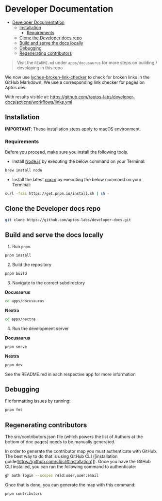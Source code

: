 # Developer Documentation

- [Developer Documentation](#developer-documentation)
  - [Installation](#installation)
    - [Requirements](#requirements)
  - [Clone the Developer docs repo](#clone-the-developer-docs-repo)
  - [Build and serve the docs locally](#build-and-serve-the-docs-locally)
  - [Debugging](#debugging)
  - [Regenerating contributors](#regenerating-contributors)

> Visit the `README.md` under `apps/docusaurus` for more steps on building / developing in this repo

We now use [lychee-broken-link-checker](https://github.com/marketplace/actions/lychee-broken-link-checker) to check for broken links in the GitHub Markdown. We use a corresponding link checker for pages on Aptos.dev.

With results visible at:
https://github.com//aptos-labs/developer-docs/actions/workflows/links.yml

## Installation

**IMPORTANT**: These installation steps apply to macOS environment.

### Requirements

Before you proceed, make sure you install the following tools.

- Install [Node.js](https://nodejs.org/en/download/) by executing the below command on your Terminal:

```sh
brew install node
```

- Install the latest [pnpm](https://pnpm.io/installation) by executing the below command on your Terminal:

```sh
curl -fsSL https://get.pnpm.io/install.sh | sh -
```

## Clone the Developer docs repo

```sh
git clone https://github.com/aptos-labs/developer-docs.git
```

## Build and serve the docs locally

1. Run `pnpm`.

```sh
pnpm install
```

2. Build the repository

```sh
pnpm build
```

3. Navigate to the correct subdirectory

**Docusaurus**
```sh
cd apps/docusaurus
```

**Nextra**
```sh
cd apps/nextra
```

4. Run the development server

**Docusaurus**
```sh
pnpm serve
```

**Nextra**
```sh
pnpm dev
```

See the README.md in each respective app for more information

## Debugging

Fix formatting issues by running:

```sh
pnpm fmt
```

## Regenerating contributors

The src/contributors.json file (which powers the list of Authors at the bottom of doc pages) needs to be manually generated.

In order to generate the contributor map you must authenticate with GitHub. The best way to do that is using GitHub CLI ([installation guide(https://github.com/cli/cli#installation)]). Once you have the GitHub CLI installed, you can run the following command to authenticate:

```sh
gh auth login --scopes read:user,user:email
```

Once that is done, you can generate the map with this command:

```sh
pnpm contributors
```
